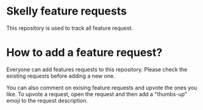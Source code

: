 # Skelly feature requests

This repository is used to track all feature request.

# How to add a feature request?

Everyone can add features requests to this repository. Please check the existing requests before adding a new one.

You can also comment on exising feature requests and upvote the ones you like. To upvote a request, open the request and then add a "thumbs-up" emoji to the request description.
